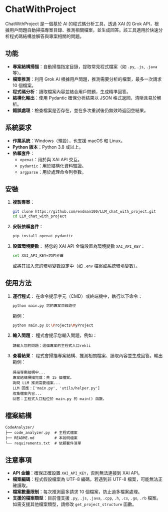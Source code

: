 # ChatWithProject

ChatWithProject 是一個基於 AI 的程式碼分析工具，透過 XAI 的 Grok API，根據用戶問題自動掃描專案目錄、推測相關檔案，並生成回答。該工具適用於快速分析程式碼結構並解答與專案相關的問題。

## 功能

- **專案結構掃描**：自動掃描指定目錄，提取常見程式檔案（如 `.py`, `.js`, `.java` 等）。
- **檔案推測**：利用 Grok AI 根據用戶問題，推測需要分析的檔案，最多一次請求 10 個檔案。
- **程式碼分析**：讀取檔案內容並結合用戶問題，生成精準回答。
- **結構化輸出**：使用 Pydantic 確保分析結果以 JSON 格式返回，清晰且易於解析。
- **錯誤處理**：檢查檔案是否存在，並在多次重試後仍無效時返回空結果。

## 系統要求

- **作業系統**：Windows（預設），也支援 macOS 和 Linux。
- **Python 版本**：Python 3.8 或以上。
- **依賴套件**：
  - `openai`：用於與 XAI API 交互。
  - `pydantic`：用於結構化資料驗證。
  - `argparse`：用於處理命令列參數。

## 安裝

1. **複製專案**：

   ```bash
   git clone https://github.com/endman100/LLM_chat_with_project.git
   cd LLM_chat_with_project
   ```

2. **安裝依賴套件**：

   ```bash
   pip install openai pydantic
   ```

3. **設置環境變數**： 將您的 XAI API 金鑰設置為環境變數 `XAI_API_KEY`：

   ```bash
   set XAI_API_KEY=您的金鑰
   ```

   或將其加入您的環境變數設定中（如 `.env` 檔案或系統環境變數）。

## 使用方法

1. **運行程式**： 在命令提示字元（CMD）或終端機中，執行以下命令：

   ```bash
   python main.py 您的專案目錄路徑
   ```

   範例：

   ```bash
   python main.py D:\Projects\MyProject
   ```

2. **輸入問題**： 程式會提示您輸入問題，例如：

   ```
   請輸入您的問題：這個專案的主程式入口rekli
   ```

3. **查看結果**： 程式會掃描專案結構、推測相關檔案、讀取內容並生成回答。輸出範例：

   ```
   掃描專案結構中...
   專案結構掃描完成：共 15 個檔案。
   詢問 LLM 推測需要檔案...
   LLM 回應：['main.py', 'utils/helper.py']
   收集檔案內容...
   回答：主程式入口點位於 main.py 的 main() 函數。
   ```

## 檔案結構

```
CodeAnalyzer/
├── code_analyzer.py  # 主程式檔案
├── README.md         # 本說明檔案
└── requirements.txt  # 依賴套件清單
```

## 注意事項

- **API 金鑰**：確保正確設置 `XAI_API_KEY`，否則無法連接到 XAI API。
- **檔案編碼**：程式假設檔案為 UTF-8 編碼，若遇到非 UTF-8 檔案，可能無法正確讀取。
- **檔案數量限制**：每次推測最多請求 10 個檔案，防止過多檔案處理。
- **支援的檔案類型**：目前僅支援 `.py`, `.js`, `.java`, `.cpp`, `.h`, `.cs`, `.go`, `.rb` 檔案。如需支援其他檔案類型，請修改 `get_project_structure` 函數。